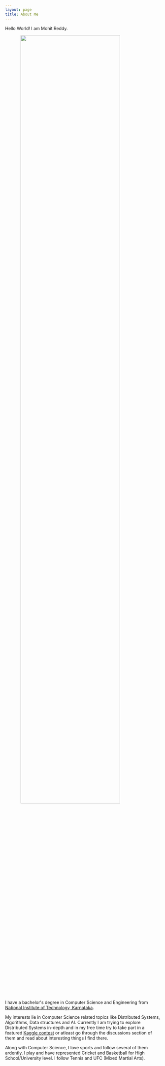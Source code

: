 ```yaml
---
layout: page
title: About Me
---
```


Hello World! I am Mohit Reddy. 

<img src="{{ site.url }}/public/about-me-pic.jpg" style="width: 80%; display: block; margin-left: auto; margin-right: auto;">

I have a bachelor's degree in Computer Science and Engineering from <a href="http://nitk.ac.in/">National Institute of Technology, Karnataka</a>.

My interests lie in Computer Science related topics like Distributed Systems, Algorithms, Data structures and AI. Currently I am trying to explore Distributed Systems in-depth and in my free time try to take part in a featured <a href="https://www.kaggle.com/">Kaggle contest</a> or atleast go through the discussions section of them and read about interesting things I find there.

Along with Computer Science, I love sports and follow several of them ardently. I play and have represented Cricket and Basketball for High School/University level. I follow Tennis and UFC (Mixed Martial Arts).

